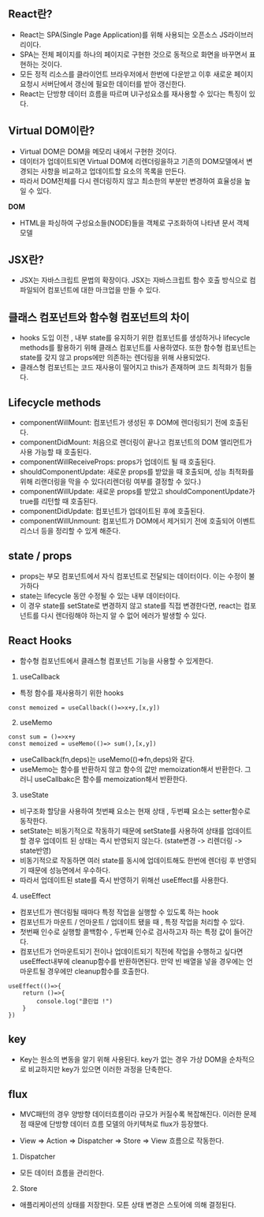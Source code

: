 ## **React란?**

- React는 SPA(Single Page Application)를 위해 사용되는 오픈소스 JS라이브러리이다.
- SPA는 전체 페이지를 하나의 페이지로 구현한 것으로 동적으로 화면을 바꾸면서 표현하는 것이다.
- 모든 정적 리소스를 클라이언트 브라우저에서 한번에 다운받고 이후 새로운 페이지 요청시 서버단에서 갱신에 필요한 데이터를 받아 갱신한다.
- React는 단방향 데이터 흐름을 따르며 UI구성요소를 재사용할 수 있다는 특징이 있다.

## **Virtual DOM이란?**

- Virtual DOM은 DOM을 메모리 내에서 구현한 것이다.
- 데이터가 업데이트되면 Virtual DOM에 리렌더링을하고 기존의 DOM모델에서 변경되는 사항을 비교하고 업데이트할 요소의 목록을 만든다.
- 따라서 DOM전체를 다시 렌더링하지 않고 최소한의 부분만 변경하여 효율성을 높일 수 있다.

**DOM**

- HTML을 파싱하여 구성요소들(NODE)들을 객체로 구조화하여 나타낸 문서 객체 모델

## **JSX란?**

- JSX는 자바스크립트 문법의 확장이다. JSX는 자바스크립트 함수 호출 방식으로 컴파일되어 컴포넌트에 대한 마크업을 만들 수 있다.

## **클래스 컴포넌트와 함수형 컴포넌트의 차이**

- hooks 도입 이전 , 내부 state를 유지하기 위한 컴포넌트를 생성하거나 lifecycle methods를 활용하기 위해 클래스 컴포넌트를 사용하였다. 또한 함수형 컴포넌트는 state를 갖지 않고 props에만 의존하는 렌더링을 위해 사용되었다.
- 클래스형 컴포넌트는 코드 재사용이 떨어지고 this가 존재하며 코드 최적화가 힘들다.

## **Lifecycle methods**

- componentWillMount: 컴포넌트가 생성된 후 DOM에 렌더링되기 전에 호출된다.
- componentDidMount: 처음으로 렌더링이 끝나고 컴포넌트의 DOM 엘리먼트가 사용 가능할 때 호출된다.
- componentWillReceiveProps: props가 업데이트 될 때 호출된다.
- shouldComponentUpdate: 새로운 props를 받았을 때 호출되며, 성능 최적화를 위해 리랜더링을 막을 수 있다(리렌더링 여부를 결정할 수 있다.)
- componentWillUpdate: 새로운 props를 받았고 shouldComponentUpdate가 true를 리턴할 때 호출된다.
- componentDidUpdate: 컴포넌트가 업데이트된 후에 호출된다.
- componentWillUnmount: 컴포넌트가 DOM에서 제거되기 전에 호출되어 이벤트리스너 등을 정리할 수 있게 해준다.

## **state / props**

- props는 부모 컴포넌트에서 자식 컴포넌트로 전달되는 데이터이다. 이는 수정이 불가하다
- state는 lifecycle 동안 수정될 수 있는 내부 데이터이다.
- 이 경우 state를 setState로 변경하지 않고 state를 직접 변경한다면, react는 컴포넌트를 다시 렌더링해야 하는지 알 수 없어 에러가 발생할 수 있다.

## **React Hooks**

- 함수형 컴포넌트에서 클래스형 컴포넌트 기능을 사용할 수 있게한다.

1. useCallback

- 특정 함수를 재사용하기 위한 hooks

```
const memoized = useCallback(()=>x+y,[x,y])
```

2. useMemo

```
const sum = ()=>x+y
const memoized = useMemo(()=> sum(),[x,y])
```

- useCallback(fn,deps)는 useMemo(()=>fn,deps)와 같다.
- useMemo는 함수를 반환하지 않고 함수의 값만 memoization해서 반환한다. 그러니 useCallbakc은 함수를 memoization해서 반환한다.

3. useState

- 비구조화 할당을 사용하여 첫번째 요소는 현재 상태 , 두번쨰 요소는 setter함수로 동작한다.
- setState는 비동기적으로 작동하기 때문에 setState를 사용하여 상태를 업데이트할 경우 업데이트 된 상태는 즉시 반영되지 않는다. (state변경 -> 리렌더링 -> state반영)
- 비동기적으로 작동하면 여러 state를 동시에 업데이트해도 한번에 렌더링 후 반영되기 때문에 성능면에서 우수하다.
- 따라서 업데이트된 state를 즉시 반영하기 위해선 useEffect를 사용한다.

4. useEffect

- 컴포넌트가 렌더링될 때마다 특정 작업을 실행할 수 있도록 하는 hook
- 컴포넌트가 마운트 / 언마운트 / 업데이트 됐을 때 , 특정 작업을 처리할 수 있다.
- 첫번째 인수로 실행할 콜백함수 , 두번째 인수로 검사하고자 하는 특정 값이 들어간다.
- 컴포넌트가 언마운트되기 전이나 업데이트되기 직전에 작업을 수행하고 싶다면 useEffect내부에 cleanup함수를 반환하면된다. 만약 빈 배열을 넣을 경우에는 언마운트될 경우에만 cleanup함수를 호출한다.

```
useEffect(()=>{
    return ()=>{
        console.log("클린업 !")
    }
})
```

## **key**

- Key는 원소의 변동을 알기 위해 사용된다. key가 없는 경우 가상 DOM을 순차적으로 비교하지만 key가 있으면 이러한 과정을 단축한다.

## **flux**

- MVC패턴의 경우 양방향 데이터흐름이라 규모가 커질수록 복잡해진다. 이러한 문제점 때문에 단방향 데이터 흐름 모델의 아키텍쳐로 flux가 등장했다.

- View => Action => Dispatcher => Store => View 흐름으로 작동한다.

1.  Dispatcher

- 모든 데이터 흐름을 관리한다.

2.  Store

- 애플리케이션의 상태를 저장한다. 모튼 상태 변경은 스토어에 의해 결정된다.

